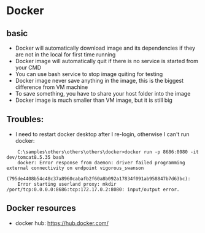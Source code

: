 # Docker

## basic 
+ Docker will automatically download image and its dependencies if they are not in the local for first time running
+ Docker image will automatically quit if there is no service is started from your CMD
+ You can use bash service to stop image quiting for testing
+ Docker image never save anything in the image, this is the biggest difference from VM machine
+ To save something, you have to share your host folder into the image
+ Docker image is much smaller than VM image, but it is still big

## Troubles:
+ I need to restart docker desktop after I re-login, otherwise I can't run docker:
```
	C:\samples\others\others\others\docker>docker run -p 8686:8080 -it dev/tomcat8.5.35 bash
	docker: Error response from daemon: driver failed programming external connectivity on endpoint vigorous_swanson 
	(795de4408b54c48c37a8960cabafb2f60a8b092a17834f091ab958847b7d63bc): 
	Error starting userland proxy: mkdir /port/tcp:0.0.0.0:8686:tcp:172.17.0.2:8080: input/output error.
```

## Docker resources
+ docker hub:  https://hub.docker.com/
